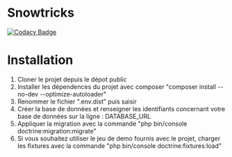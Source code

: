 # Snowtricks
[![Codacy Badge](https://api.codacy.com/project/badge/Grade/25c2db74f27b4b258ba2b95ae2ccbe40)](https://app.codacy.com/app/JordanGtl/Snowtricks?utm_source=github.com&utm_medium=referral&utm_content=JordanGtl/Snowtricks&utm_campaign=Badge_Grade_Dashboard)

# Installation

1. Cloner le projet depuis le dépot public
2. Installer les dépendences du projet avec composer "composer install --no-dev --optimize-autoloader"
3. Renommer le fichier ".env.dist" puis saisir 
4. Créer la base de données et renseigner les identifiants concernant votre base de données sur la ligne : DATABASE_URL
5. Appliquer la migration avec la commande "php bin/console doctrine:migration:migrate"
6. Si vous souhaitez utiliser le jeu de demo fournis avec le projet, charger les fixtures avec la commande "php bin/console doctrine:fixtures:load"
